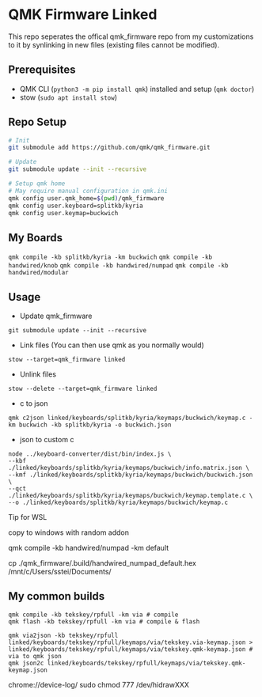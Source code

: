 # QMK Firmware Linked

This repo seperates the offical qmk_firmware repo from my customizations to it by synlinking in new files (existing files cannot be modified).

## Prerequisites

- QMK CLI (`python3 -m pip install qmk`) installed and setup (`qmk doctor`)
- stow (`sudo apt install stow`)

## Repo Setup

```bash
# Init
git submodule add https://github.com/qmk/qmk_firmware.git

# Update
git submodule update --init --recursive

# Setup qmk home
# May require manual configuration in qmk.ini
qmk config user.qmk_home=$(pwd)/qmk_firmware
qmk config user.keyboard=splitkb/kyria
qmk config user.keymap=buckwich
```

## My Boards

`qmk compile -kb splitkb/kyria -km buckwich`
`qmk compile -kb handwired/knob`
`qmk compile -kb handwired/numpad`
`qmk compile -kb handwired/modular`

## Usage

- Update qmk_firmware

```
git submodule update --init --recursive
```

- Link files (You can then use qmk as you normally would)

```
stow --target=qmk_firmware linked
```

- Unlink files

```
stow --delete --target=qmk_firmware linked
```

- c to json

```
qmk c2json linked/keyboards/splitkb/kyria/keymaps/buckwich/keymap.c -km buckwich -kb splitkb/kyria -o buckwich.json
```

- json to custom c

```
node ../keyboard-converter/dist/bin/index.js \
--kbf ./linked/keyboards/splitkb/kyria/keymaps/buckwich/info.matrix.json \
--kmf ./linked/keyboards/splitkb/kyria/keymaps/buckwich/buckwich.json \
--qct ./linked/keyboards/splitkb/kyria/keymaps/buckwich/keymap.template.c \
--o ./linked/keyboards/splitkb/kyria/keymaps/buckwich/keymap.c
```

Tip for WSL

copy to windows with random addon

qmk compile -kb handwired/numpad -km default

cp ./qmk_firmware/.build/handwired_numpad_default.hex /mnt/c/Users/sstei/Documents/

## My common builds

```
qmk compile -kb tekskey/rpfull -km via # compile
qmk flash -kb tekskey/rpfull -km via # compile & flash

qmk via2json -kb tekskey/rpfull linked/keyboards/tekskey/rpfull/keymaps/via/tekskey.via-keymap.json > linked/keyboards/tekskey/rpfull/keymaps/via/tekskey.qmk-keymap.json # via to qmk json
qmk json2c linked/keyboards/tekskey/rpfull/keymaps/via/tekskey.qmk-keymap.json
```

chrome://device-log/
sudo chmod 777 /dev/hidrawXXX
